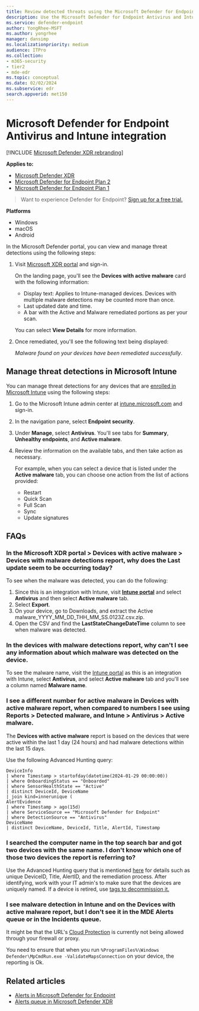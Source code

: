 ```yaml
---
title: Review detected threats using the Microsoft Defender for Endpoint Antivirus and Intune integration
description: Use the Microsoft Defender for Endpoint Antivirus and Intune integration to view and manage threat detections.
ms.service: defender-endpoint
author: YongRhee-MSFT
ms.author: yongrhee
manager: dansimp
ms.localizationpriority: medium
audience: ITPro
ms.collection:
- m365-security
- tier2
- mde-edr
ms.topic: conceptual
ms.date: 02/02/2024
ms.subservice: edr
search.appverid: met150
---
```


# Microsoft Defender for Endpoint Antivirus and Intune integration

[!INCLUDE [Microsoft Defender XDR rebranding](../includes/microsoft-defender.md)]

**Applies to:**

- [Microsoft Defender XDR](/defender-xdr)
- [Microsoft Defender for Endpoint Plan 2](microsoft-defender-endpoint.md)
- [Microsoft Defender for Endpoint Plan 1](microsoft-defender-endpoint.md)

> Want to experience Defender for Endpoint? [Sign up for a free trial.](https://signup.microsoft.com/create-account/signup?products=7f379fee-c4f9-4278-b0a1-e4c8c2fcdf7e&ru=https://aka.ms/MDEp2OpenTrial?ocid=docs-wdatp-investigatealerts-abovefoldlink)

**Platforms**

- Windows
- macOS
- Android

In the Microsoft Defender portal, you can view and manage threat detections using the following steps:

1. Visit [Microsoft XDR portal](https://security.microsoft.com/) and sign-in.

    On the landing page, you'll see the **Devices with active malware** card with the following information:

    - Display text: Applies to Intune-managed devices. Devices with multiple malware detections may be counted more than once.
    - Last updated date and time.
    - A bar with the Active and Malware remediated portions as per your scan.

    You can select **View Details** for more information.

2. Once remediated, you'll see the following text being displayed:

    *Malware found on your devices have been remediated successfully*.

## Manage threat detections in Microsoft Intune

You can manage threat detections for any devices that are [enrolled in Microsoft Intune](/mem/intune/enrollment/windows-enrollment-methods) using the following steps:

1. Go to the Microsoft Intune admin center at [intune.microsoft.com](https://intune.microsoft.com) and sign-in.

2. In the navigation pane, select **Endpoint security**.

3. Under **Manage**, select **Antivirus**. You'll see tabs for **Summary**, **Unhealthy endpoints**, and **Active malware**.

4. Review the information on the available tabs, and then take action as necessary.

    For example, when you can select a device that is listed under the **Active malware** tab, you can choose one action from the list of actions provided:
     - Restart
     - Quick Scan
     - Full Scan
     - Sync
     - Update signatures

## FAQs

### In the Microsoft XDR portal > Devices with active malware > Devices with malware detections report, why does the Last update seem to be occurring today?

To see when the malware was detected, you can do the following:

1. Since this is an integration with Intune, visit [**Intune portal**](https://intune.microsoft.com) and select **Antivirus** and then select **Active malware** tab.
2. Select **Export**.
3. On your device, go to Downloads, and extract the Active malware_YYYY_MM_DD_THH_MM_SS.0123Z.csv.zip.
4. Open the CSV and find the **LastStateChangeDateTime** column to see when malware was detected.

### In the devices with malware detections report, why can't I see any information about which malware was detected on the device.

To see the malware name, visit the [Intune portal](https://intune.microsoft.com) as this is an integration with Intune, select **Antivirus**,  and select **Active malware** tab and you'll see a column named **Malware name**.

### I see a different number for active malware in Devices with active malware report, when compared to numbers I see using Reports > Detected malware, and Intune > Antivirus > Active malware.

The **Devices with active malware** report is based on the devices that were active within the last 1 day (24 hours) and had malware detections within the last 15 days.

Use the following Advanced Hunting query:

```kusto
DeviceInfo
| where Timestamp > startofday(datetime(2024-01-29 00:00:00))
| where OnboardingStatus == "Onboarded"
| where SensorHealthState == "Active"
| distinct DeviceId, DeviceName
| join kind=innerunique (
AlertEvidence
| where Timestamp > ago(15d)
| where ServiceSource == "Microsoft Defender for Endpoint"
| where DetectionSource == "Antivirus"
DeviceName
| distinct DeviceName, DeviceId, Title, AlertId, Timestamp
```

### I searched the computer name in the top search bar and got two devices with the same name. I don't know which one of those two devices the report is referring to?

Use the Advanced Hunting query that is mentioned [here](#i-see-a-different-number-for-active-malware-in-devices-with-active-malware-report-when-compared-to-numbers-i-see-using-reports--detected-malware-and-intune--antivirus--active-malware) for details such as unique DeviceID, Title, AlertID, and the remediation process. After identifying, work with your IT admin's to make sure that the devices are uniquely named. If a device is retired, use [tags to decommission it.](https://techcommunity.microsoft.com/t5/microsoft-defender-for-endpoint/how-to-use-tagging-effectively-part-1/ba-p/1964058)

### I see malware detection in Intune and on the Devices with active malware report, but I don't see it in the MDE Alerts queue or in the Incidents queue.

It might be that the URL's [Cloud Protection](configure-network-connections-microsoft-defender-antivirus.md) is currently not being allowed through your firewall or proxy.

You need to ensure that when you run `%ProgramFiles%\Windows Defender\MpCmdRun.exe -ValidateMapsConnection` on your device, the reporting is Ok.

## Related articles

- [Alerts in Microsoft Defender for Endpoint](investigate-alerts.md)
- [Alerts queue in Microsoft Defender XDR](alerts-queue-endpoint-detection-response.md)
